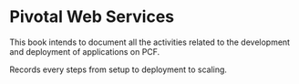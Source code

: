 #                                   Pivotal Web Services

This book intends to document all the activities related to the development and deployment of applications on PCF.

Records every steps from setup to deployment to scaling.


